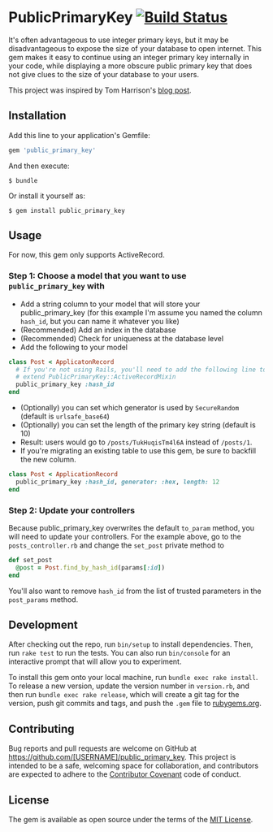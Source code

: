 # PublicPrimaryKey [![Build Status](https://travis-ci.org/cyrusstoller/public_primary_key.svg?branch=master)](https://travis-ci.org/cyrusstoller/public_primary_key)

It's often advantageous to use integer primary keys,
but it may be disadvantageous to expose the size of your database to open internet.
This gem makes it easy to continue using an integer primary key internally in your code,
while displaying a more obscure public primary key that does not give clues to the size of
your database to your users.

This project was inspired by Tom Harrison's
[blog post](https://tomharrisonjr.com/uuid-or-guid-as-primary-keys-be-careful-7b2aa3dcb439).

## Installation

Add this line to your application's Gemfile:

```ruby
gem 'public_primary_key'
```

And then execute:

    $ bundle

Or install it yourself as:

    $ gem install public_primary_key

## Usage

For now, this gem only supports ActiveRecord.

### Step 1: Choose a model that you want to use `public_primary_key` with

- Add a string column to your model that will store your public_primary_key
(for this example I'm assume you named the column `hash_id`, but you can name it whatever you like)
- (Recommended) Add an index in the database
- (Recommended) Check for uniqueness at the database level
- Add the following to your model

```ruby
class Post < ApplicatonRecord
  # If you're not using Rails, you'll need to add the following line to each model:
  # extend PublicPrimaryKey::ActiveRecordMixin
  public_primary_key :hash_id
end
```

- (Optionally) you can set which generator is used by `SecureRandom` (default is `urlsafe_base64`)
- (Optionally) you can set the length of the primary key string (default is 10)
- Result: users would go to `/posts/TukHuqisTm4l6A` instead of `/posts/1`.
- If you're migrating an existing table to use this gem, be sure to backfill the new column.

```ruby
class Post < ApplicationRecord
  public_primary_key :hash_id, generator: :hex, length: 12
end
```

### Step 2: Update your controllers

Because public_primary_key overwrites the default `to_param` method, you will need to update your controllers.
For the example above, go to the `posts_controller.rb` and change the `set_post` private method to

```ruby
def set_post
  @post = Post.find_by_hash_id(params[:id])
end
```

You'll also want to remove `hash_id` from the list of trusted parameters in the `post_params` method.

## Development

After checking out the repo, run `bin/setup` to install dependencies. Then, run `rake test` to run the tests. You can also run `bin/console` for an interactive prompt that will allow you to experiment.

To install this gem onto your local machine, run `bundle exec rake install`. To release a new version, update the version number in `version.rb`, and then run `bundle exec rake release`, which will create a git tag for the version, push git commits and tags, and push the `.gem` file to [rubygems.org](https://rubygems.org).

## Contributing

Bug reports and pull requests are welcome on GitHub at https://github.com/[USERNAME]/public_primary_key. This project is intended to be a safe, welcoming space for collaboration, and contributors are expected to adhere to the [Contributor Covenant](http://contributor-covenant.org) code of conduct.


## License

The gem is available as open source under the terms of the [MIT License](http://opensource.org/licenses/MIT).

